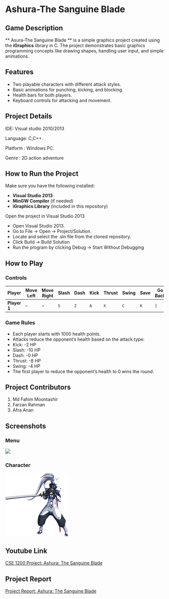 # Ashura-The Sanguine Blade

## Game Description

** Asura-The Sanguine Blade ** is a simple graphics project created using the **iGraphics** library in C. The project demonstrates basic graphics programming concepts like drawing shapes, handling user input, and simple animations.

## Features
- Two playable characters with different attack styles.
- Basic animations for punching, kicking, and blocking.
- Health bars for both players.
- Keyboard controls for attacking and movement.



## Project Details
IDE: Visual studio 2010/2013

Language: C,C++.

Platform : Windows PC.

Genre : 2D action adventure


## How to Run the Project

Make sure you have the following installed:
- **Visual Studio 2013**
- **MinGW Compiler** (if needed)
- **iGraphics Library** (included in this repository)


Open the project in Visual Studio 2013
- Open Visual Studio 2013.
- Go to File → Open → Project/Solution.
- Locate and select the .sln file from the cloned repository.
- Click Build → Build Solution
- Run the program by clicking Debug → Start Without Debugging




## How to Play

### **Controls**
| Player             | Move Left | Move Right | Slash| Dash | Kick | Thrust | Swing| Save| Go Back|
|------------------ |---------------|----------------|--------|--------|-------|----------|--------|-------| -----------|
| **Player 1** |       `←`       |       `→`        |    `S`   |   `Z`   |  `A`  |     `X`   |    `C`  |   `K`  |      `[`      |


### **Game Rules**

- Each player starts with 1000 health points.
- Attacks reduce the opponent’s health based on the attack type:
- Kick: -2 HP
- Slash: -10 HP
- Dash: -0 HP
- Thrust: -8 HP
- Swing: -4 HP
- The first player to reduce the opponent’s health to 0 wins the round.


## Project Contributors

1. Md Fahim Moontashir
2. Farzan Rahman
3. Afra Anan


## Screenshots

### **Menu**
<img src="https://github.com/ashura-01/ashura-01-Ashura-_The_Sanguine_Blade/tree/main/Ashura/resources/ui">

### **Character**
<img src="https://github.com/ashura-01/ashura-01-Ashura-_The_Sanguine_Blade/blob/main/Ashura/resources/mc/bstand/ha001_00.png" width="200" height="200">


## Youtube Link
[CSE 1200 Project: Ashura: The Sanguine Blade]( https://www.youtube.com/watch?v=RzIOd4LsEM4)

## Project Report
[Project Report: Ashura: The Sanguine Blade]( https://drive.google.com/file/d/1uQkNvulfo6XtN0-ltIlvIc-cMMHirlHi/view?usp=sharing)
